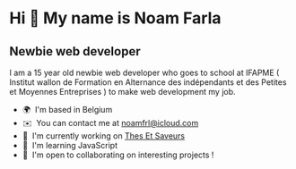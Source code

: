 Hi 👋 My name is Noam Farla
===========================

Newbie web developer
--------------------

I am a 15 year old newbie web developer who goes to school at IFAPME ( Institut wallon de Formation en Alternance des indépendants et des Petites et Moyennes Entreprises ) to make web development my job.

*   🌍  I'm based in Belgium
*   ✉️  You can contact me at [noamfrl@icloud.com](mailto:noamfrl@icloud.com)
*   🚀  I'm currently working on [Thes Et Saveurs](http://thesetsaveurs.netlify.app)
*   🧠  I'm learning JavaScript
*   🤝  I'm open to collaborating on interesting projects !
